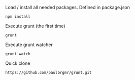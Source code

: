 Load / install all needed packages. Defined in package.json
```
npm install
```

Execute grunt (the first time)
```
grunt
```

Execute grunt watcher
```
grunt watch
```

Quick clone
```
https://github.com/paulbrgmr/grunt.git
```
